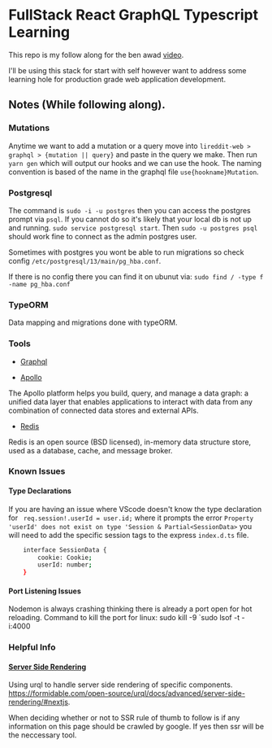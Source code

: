 # FullStack React GraphQL Typescript Learning

This repo is my follow along for the ben awad [video](https://www.youtube.com/watch?v=I6ypD7qv3Z8).

I'll be using this stack for start with self however want to address some learning hole for production grade web application development.

## Notes (While following along).

### Mutations

Anytime we want to add a mutation or a query move into `lireddit-web > graphql > {mutation || query}` and paste in the query we make. Then run `yarn gen` which will output our hooks and we can use the hook. The naming convention is based of the name in the graphql file `use{hookname}Mutation`.

### Postgresql

The command is `sudo -i -u postgres` then you can access the postgres prompt via `psql`. If you cannot do so it's likely that your local db is not up and running. `sudo service postgresql start`. Then `sudo -u postgres psql` should work fine to connect as the admin postgres user.

Sometimes with postgres you wont be able to run migrations so check config `/etc/postgresql/13/main/pg_hba.conf`.

If there is no config there you can find it on ubunut via: `sudo find / -type f -name pg_hba.conf`

### TypeORM

Data mapping and migrations done with typeORM.

### Tools

- [Graphql](https://graphql.org/)

- [Apollo](https://www.apollographql.com/)

The Apollo platform helps you build, query, and manage a data graph: a unified data layer that enables applications to interact with data from any combination of connected data stores and external APIs.

- [Redis](https://redis.io/)

Redis is an open source (BSD licensed), in-memory data structure store, used as a database, cache, and message broker.

### Known Issues

#### Type Declarations

If you are having an issue where VScode doesn't know the type declaration for ` req.session!.userId = user.id;` where it prompts the error `Property 'userId' does not exist on type 'Session & Partial<SessionData>` you will need to add the specific session tags to the express `index.d.ts` file.

```sh
    interface SessionData {
        cookie: Cookie;
        userId: number;
    }
```

#### Port Listening Issues

Nodemon is always crashing thinking there is already a port open for hot reloading. Command to kill the port for linux:
sudo kill -9 `sudo lsof -t -i:4000

### Helpful Info

#### [Server Side Rendering](https://medium.com/@baphemot/whats-server-side-rendering-and-do-i-need-it-cb42dc059b38)

Using urql to handle server side rendering of specific components. https://formidable.com/open-source/urql/docs/advanced/server-side-rendering/#nextjs.

When deciding whether or not to SSR rule of thumb to follow is if any information on this page should be crawled by google. If yes then ssr will be the neccessary tool.
